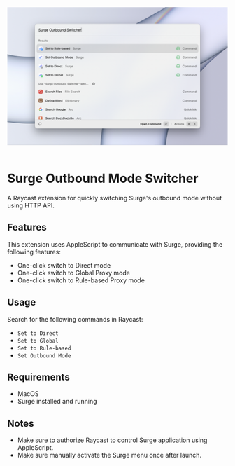<div align="center">
  <img src="assets/screenshot1.png" alt="surge-outbound-switcher">
</div>
&nbsp;

# Surge Outbound Mode Switcher

A Raycast extension for quickly switching Surge's outbound mode without using HTTP API.

## Features

This extension uses AppleScript to communicate with Surge, providing the following features:

- One-click switch to Direct mode
- One-click switch to Global Proxy mode
- One-click switch to Rule-based Proxy mode

## Usage

Search for the following commands in Raycast:

- `Set to Direct`
- `Set to Global`
- `Set to Rule-based`
- `Set Outbound Mode`

## Requirements

- MacOS
- Surge installed and running

## Notes

- Make sure to authorize Raycast to control Surge application using AppleScript.
- Make sure manually activate the Surge menu once after launch.
